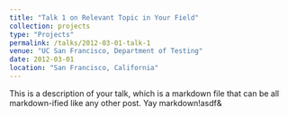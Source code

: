 ```yaml
---
title: "Talk 1 on Relevant Topic in Your Field"
collection: projects
type: "Projects"
permalink: /talks/2012-03-01-talk-1
venue: "UC San Francisco, Department of Testing"
date: 2012-03-01
location: "San Francisco, California"
---
```


This is a description of your talk, which is a markdown file that can be all markdown-ified like any other post. Yay markdown!asdf&
